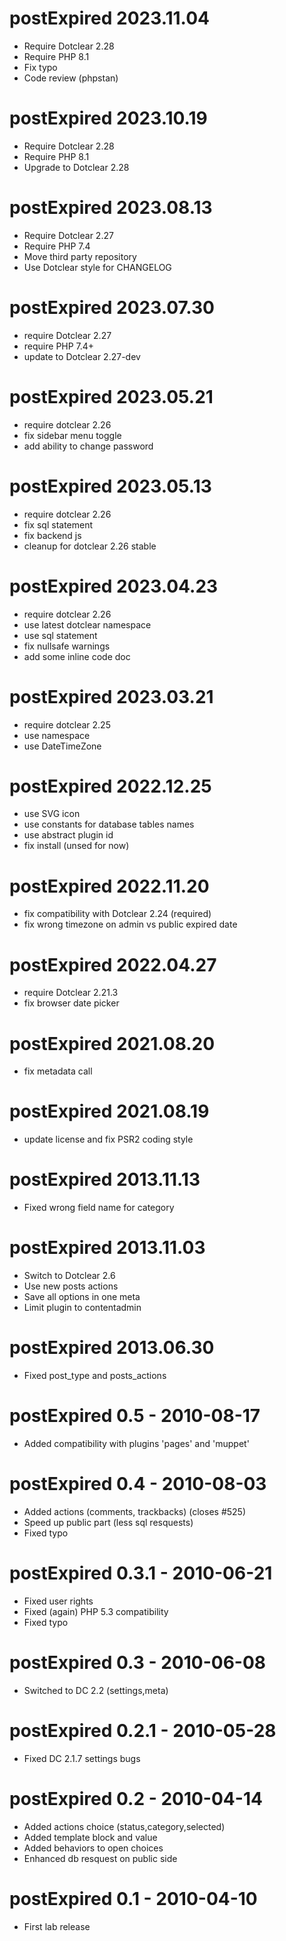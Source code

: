 postExpired 2023.11.04
===========================================================
* Require Dotclear 2.28
* Require PHP 8.1
* Fix typo
* Code review (phpstan)

postExpired 2023.10.19
===========================================================
* Require Dotclear 2.28
* Require PHP 8.1
* Upgrade to Dotclear 2.28

postExpired 2023.08.13
===========================================================
* Require Dotclear 2.27
* Require PHP 7.4
* Move third party repository
* Use Dotclear style for CHANGELOG

postExpired 2023.07.30
===========================================================
* require Dotclear 2.27
* require PHP 7.4+
* update to Dotclear 2.27-dev

postExpired 2023.05.21
===========================================================
* require dotclear 2.26
* fix sidebar menu toggle
* add ability to change password

postExpired 2023.05.13
===========================================================
* require dotclear 2.26
* fix sql statement
* fix backend js
* cleanup for dotclear 2.26 stable

postExpired 2023.04.23
===========================================================
* require dotclear 2.26
* use latest dotclear namespace
* use sql statement
* fix nullsafe warnings
* add some inline code doc

postExpired 2023.03.21
===========================================================
* require dotclear 2.25
* use namespace
* use DateTimeZone

postExpired 2022.12.25
===========================================================
* use SVG icon
* use constants for database tables names
* use abstract plugin id
* fix install (unsed for now)

postExpired 2022.11.20
===========================================================
* fix compatibility with Dotclear 2.24 (required)
* fix wrong timezone on admin vs public expired date

postExpired 2022.04.27
===========================================================
* require Dotclear 2.21.3
* fix browser date picker

postExpired 2021.08.20
===========================================================
* fix metadata call

postExpired 2021.08.19
===========================================================
* update license and fix PSR2 coding style

postExpired 2013.11.13
===========================================================
* Fixed wrong field name for category

postExpired 2013.11.03
===========================================================
* Switch to Dotclear 2.6
* Use new posts actions
* Save all options in one meta
* Limit plugin to contentadmin

postExpired 2013.06.30
===========================================================
* Fixed post_type and posts_actions

postExpired 0.5 - 2010-08-17
===========================================================
* Added compatibility with plugins 'pages' and 'muppet'

postExpired 0.4 - 2010-08-03
===========================================================
* Added actions (comments, trackbacks) (closes #525)
* Speed up public part (less sql resquests)
* Fixed typo

postExpired 0.3.1 - 2010-06-21
===========================================================
* Fixed user rights
* Fixed (again) PHP 5.3 compatibility
* Fixed typo

postExpired 0.3 - 2010-06-08
===========================================================
* Switched to DC 2.2 (settings,meta)

postExpired 0.2.1 - 2010-05-28
===========================================================
* Fixed DC 2.1.7 settings bugs

postExpired 0.2 - 2010-04-14
===========================================================
* Added actions choice (status,category,selected)
* Added template block and value
* Added behaviors to open choices
* Enhanced db resquest on public side

postExpired 0.1 - 2010-04-10
===========================================================
* First lab release